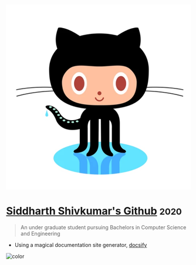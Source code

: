 ![image](logo.png ':size=200')
# [Siddharth Shivkumar's Github](https://github.com/siddharth2798) <small>2020</small>

> An under graduate  student pursuing Bachelors in Computer Science and Engineering
- Using a magical documentation site generator, [docsify](https://docsify.now.sh)

![color](#feffb3)
